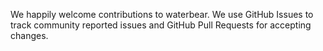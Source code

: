 We happily welcome contributions to waterbear. We use GitHub Issues to track community reported issues and GitHub Pull
Requests for accepting changes.
